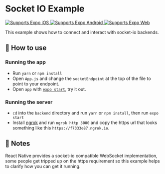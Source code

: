 # Socket IO Example

<p>
  <!-- iOS -->
  <a href="https://itunes.apple.com/app/apple-store/id982107779">
    <img alt="Supports Expo iOS" longdesc="Supports Expo iOS" src="https://img.shields.io/badge/iOS-4630EB.svg?style=flat-square&logo=APPLE&labelColor=999999&logoColor=fff" />
  </a>
  <!-- Android -->
  <a href="https://play.google.com/store/apps/details?id=host.exp.exponent&referrer=blankexample">
    <img alt="Supports Expo Android" longdesc="Supports Expo Android" src="https://img.shields.io/badge/Android-4630EB.svg?style=flat-square&logo=ANDROID&labelColor=A4C639&logoColor=fff" />
  </a>
  <!-- Web -->
  <a href="https://docs.expo.dev/workflow/web/">
    <img alt="Supports Expo Web" longdesc="Supports Expo Web" src="https://img.shields.io/badge/web-4630EB.svg?style=flat-square&logo=GOOGLE-CHROME&labelColor=4285F4&logoColor=fff" />
  </a>
</p>

This example shows how to connect and interact with socket-io backends.

## 🚀 How to use

### Running the app

- Run `yarn` or `npm install`
- Open `App.js` and change the `socketEndpoint` at the top of the file to point to your endpoint.
- Open `app` with [`expo start`](https://docs.expo.dev/versions/latest/workflow/expo-cli/), try it out.

### Running the server

- `cd` into the `backend` directory and run `yarn` or `npm install`, then run `expo start`
- Install [ngrok](https://ngrok.com/download) and run `ngrok http 3000` and copy the https url that looks something like this `https://f7333e87.ngrok.io`.

## 📝 Notes

React Native provides a socket-io compatible WebSocket implementation, some people get tripped up on the https requirement so this example helps to clarify how you can get it running.
